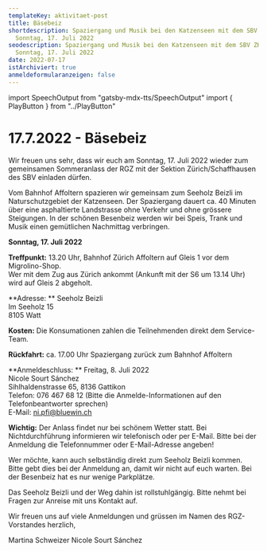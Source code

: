```yaml
---
templateKey: aktivitaet-post
title: Bäsebeiz
shortdescription: Spaziergang und Musik bei den Katzenseen mit dem SBV ZH/SH am
  Sonntag, 17. Juli 2022
seodescription: Spaziergang und Musik bei den Katzenseen mit dem SBV ZH/SH am
  Sonntag, 17. Juli 2022
date: 2022-07-17
istArchiviert: true
anmeldeformularanzeigen: false
---
```

import SpeechOutput from "gatsby-mdx-tts/SpeechOutput"
import { PlayButton } from "../PlayButton"

<SpeechOutput id="aktivitaet-baesebeiz-2022" customPlayButton={PlayButton}>

# 17.7.2022 - Bäsebeiz

Wir freuen uns sehr, dass wir euch am Sonntag, 17. Juli 2022 wieder zum gemeinsamen Sommeranlass der RGZ mit der Sektion Zürich/Schaffhausen des SBV einladen dürfen.

Vom Bahnhof Affoltern spazieren wir gemeinsam zum Seeholz Beizli im Naturschutzgebiet der Katzenseen. Der Spaziergang dauert ca. 40 Minuten über eine asphaltierte Landstrasse ohne Verkehr und ohne grössere Steigungen. In der schönen Besenbeiz werden wir bei Speis, Trank und Musik einen gemütlichen Nachmittag verbringen.  

**Sonntag, 17. Juli 2022**

**Treffpunkt:**	13.20 Uhr, Bahnhof Zürich Affoltern auf Gleis 1 vor dem Migrolino-Shop.   
Wer mit dem Zug aus Zürich ankommt (Ankunft mit der S6 um 13.14 Uhr) wird auf Gleis 2 abgeholt. 

**Adresse:	**	Seeholz Beizli  
			Im Seeholz 15  
			8105 Watt


**Kosten:** 	Die Konsumationen zahlen die Teilnehmenden
			direkt dem Service-Team.

**Rückfahrt:**	ca. 17.00 Uhr Spaziergang zurück zum Bahnhof Affoltern


**Anmeldeschluss: **	Freitag, 8. Juli 2022  
Nicole Sourt Sánchez  
Sihlhaldenstrasse 65, 8136 Gattikon  
Telefon: 076 467 68 12 (Bitte die Anmelde-Informationen auf den Telefonbeantworter sprechen)  
E-Mail: ni.pfi@bluewin.ch


**Wichtig:** Der Anlass findet nur bei schönem Wetter statt. Bei Nichtdurchführung informieren wir telefonisch oder per E-Mail. Bitte bei der Anmeldung die Telefonnummer oder E-Mail-Adresse angeben!


Wer möchte, kann auch selbständig direkt zum Seeholz Beizli kommen. Bitte gebt dies bei der Anmeldung an, damit wir nicht auf euch warten. Bei der Besenbeiz hat es nur wenige Parkplätze.   
		
Das Seeholz Beizli und der Weg dahin ist rollstuhlgängig. Bitte nehmt bei Fragen zur Anreise mit uns Kontakt auf.   


Wir freuen uns auf viele Anmeldungen und grüssen im Namen des RGZ-Vorstandes herzlich,

Martina Schweizer
Nicole Sourt Sánchez


</SpeechOutput>